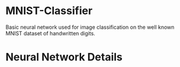 # MNIST-Classifier
Basic neural network used for image classification on the well known MNIST dataset of handwritten digits. 
# Neural Network Details
